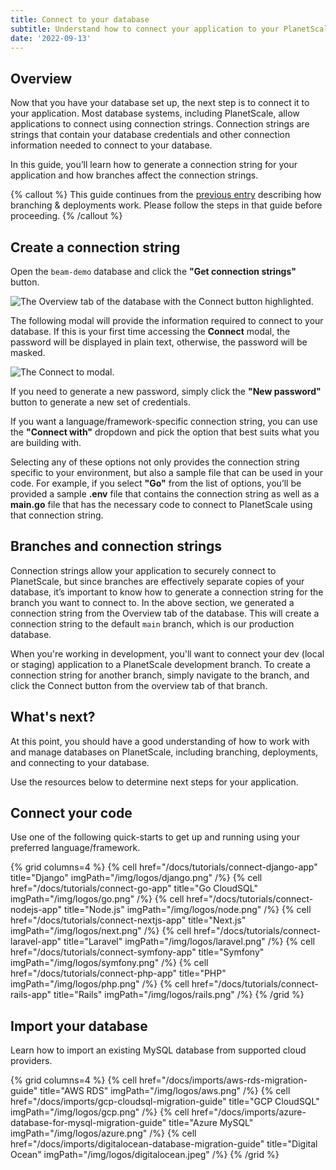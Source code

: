 ```yaml
---
title: Connect to your database
subtitle: Understand how to connect your application to your PlanetScale database.
date: '2022-09-13'
---
```


## Overview

Now that you have your database set up, the next step is to connect it to your application. Most database systems, including PlanetScale, allow applications to connect using connection strings. Connection strings are strings that contain your database credentials and other connection information needed to connect to your database.

In this guide, you’ll learn how to generate a connection string for your application and how branches affect the connection strings.

{% callout %}
This guide continues from the [previous entry](/docs/onboarding/branching-and-deploy-requests) describing how branching & deployments work. Please follow the steps in that guide before proceeding.
{% /callout %}

## Create a connection string

Open the `beam-demo` database and click the **"Get connection strings"** button.

![The Overview tab of the database with the Connect button highlighted.](/assets/docs/onboarding/connect-to-your-database/connect.png)

The following modal will provide the information required to connect to your database. If this is your first time accessing the **Connect** modal, the password will be displayed in plain text, otherwise, the password will be masked.

![The Connect to modal.](/assets/docs/onboarding/connect-to-your-database/connect-modal.png)

If you need to generate a new password, simply click the **"New password"** button to generate a new set of credentials.

If you want a language/framework-specific connection string, you can use the **"Connect with"** dropdown and pick the option that best suits what you are building with.

Selecting any of these options not only provides the connection string specific to your environment, but also a sample file that can be used in your code. For example, if you select **"Go"** from the list of options, you’ll be provided a sample **.env** file that contains the connection string as well as a **main.go** file that has the necessary code to connect to PlanetScale using that connection string.

## Branches and connection strings

Connection strings allow your application to securely connect to PlanetScale, but since branches are effectively separate copies of your database, it’s important to know how to generate a connection string for the branch you want to connect to. In the above section, we generated a connection string from the Overview tab of the database. This will create a connection string to the default `main` branch, which is our production database.

When you're working in development, you'll want to connect your dev (local or staging) application to a PlanetScale development branch. To create a connection string for another branch, simply navigate to the branch, and click the Connect button from the overview tab of that branch.

## What's next?

At this point, you should have a good understanding of how to work with and manage databases on PlanetScale, including branching, deployments, and connecting to your database.

Use the resources below to determine next steps for your application.

## Connect your code

Use one of the following quick-starts to get up and running using your preferred language/framework.

{% grid columns=4 %}
{% cell href="/docs/tutorials/connect-django-app" title="Django" imgPath="/img/logos/django.png" /%}
{% cell href="/docs/tutorials/connect-go-app" title="Go CloudSQL" imgPath="/img/logos/go.png" /%}
{% cell href="/docs/tutorials/connect-nodejs-app" title="Node.js" imgPath="/img/logos/node.png" /%}
{% cell href="/docs/tutorials/connect-nextjs-app" title="Next.js" imgPath="/img/logos/next.png" /%}
{% cell href="/docs/tutorials/connect-laravel-app" title="Laravel" imgPath="/img/logos/laravel.png" /%}
{% cell href="/docs/tutorials/connect-symfony-app" title="Symfony" imgPath="/img/logos/symfony.png" /%}
{% cell href="/docs/tutorials/connect-php-app" title="PHP" imgPath="/img/logos/php.png" /%}
{% cell href="/docs/tutorials/connect-rails-app" title="Rails" imgPath="/img/logos/rails.png" /%}
{% /grid %}

## Import your database

Learn how to import an existing MySQL database from supported cloud providers.

{% grid columns=4 %}
{% cell href="/docs/imports/aws-rds-migration-guide" title="AWS RDS" imgPath="/img/logos/aws.png" /%}
{% cell href="/docs/imports/gcp-cloudsql-migration-guide" title="GCP CloudSQL" imgPath="/img/logos/gcp.png" /%}
{% cell href="/docs/imports/azure-database-for-mysql-migration-guide" title="Azure MySQL" imgPath="/img/logos/azure.png" /%}
{% cell href="/docs/imports/digitalocean-database-migration-guide" title="Digital Ocean" imgPath="/img/logos/digitalocean.jpeg" /%}
{% /grid %}
